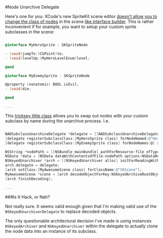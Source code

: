 #Node Unarchive Delegate

Here's one for you: XCode's new SpriteKit scene editor [doesn't allow you to change the class of nodes](http://stackoverflow.com/questions/24466536/how-to-use-spritekit-archives-with-skspritenode-subclasses) in the scene [like interface builder](https://vandadnp.files.wordpress.com/2011/03/myview-class-name-in-interface-builder.png). This is rather inconvenient if for example, you want to setup your custom sprite subclasses in the scene:


```Objective-C

@interface MyHeroSprite : SKSpriteNode

- (void)jumpTo:(CGPoint)to;
- (void)levelUp:(MyHeroLevelEnum)level;

@end

@interface MyEnemySprite : SKSpriteNode

@property (nonatomic) BOOL isEvil;
- (void)die;

@end

...

```

This [tricksey little class](http://i.ytimg.com/vi/NB2CNr692RE/maxresdefault.jpg) allows you to swap out nodes with your custom subclass by name during the unarchive process. I.e.

```Objective-C

NADSubclassUnarchiveDelegate *delegate = [[NADSubclassUnarchiveDelegate alloc] init];
[delegate registerSubclassClass:[MyHeroSprite class] forNodeNamed:@"Hero"];
[delegate registerSubclassClass:[MyEnemySprite class] forNodeNames:@[ @"Alien1", @"Alien2", @"Alien3", ]];

NSString *nodePath = [[NSBundle mainBundle] pathForResource:file ofType:@"sks"];
NSData *data = [NSData dataWithContentsOfFile:nodePath options:NSDataReadingMappedIfSafe error:nil];
NSKeyedUnarchiver *arch = [[NSKeyedUnarchiver alloc] initForReadingWithData:data];
arch.delegate = delegate;
[arch setClass:[MyAwesomeScene class] forClassName:@"SKScene"];
MyAwesomeScene *scene = [arch decodeObjectForKey:NSKeyedArchiveRootObjectKey];
[arch finishDecoding];

...

```

###Is It Hack, or Nah?

Not really sure. It seems valid enough given that I'm making valid use of the `NSKeyedUnarchiverDelegate` to replace decoded objects.

The only questionable architectural decision I've made is using instances `NSKeyedArchiver` and `NSKeyedUnarchiver` within the delegate to actually clone the node data into an instance of its subclass.